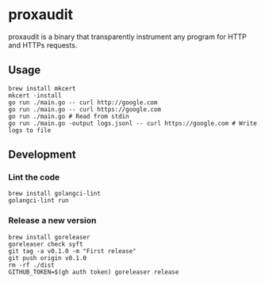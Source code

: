 # proxaudit

proxaudit is a binary that transparently instrument any program for HTTP and HTTPs requests.

## Usage

```shell
brew install mkcert
mkcert -install
go run ./main.go -- curl http://google.com
go run ./main.go -- curl https://google.com
go run ./main.go # Read from stdin
go run ./main.go -output logs.jsonl -- curl https://google.com # Write logs to file
```

## Development

### Lint the code

```shell
brew install golangci-lint
golangci-lint run
```

### Release a new version

```shell
brew install goreleaser
goreleaser check syft
git tag -a v0.1.0 -m "First release"
git push origin v0.1.0
rm -rf ./dist
GITHUB_TOKEN=$(gh auth token) goreleaser release
```
